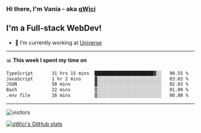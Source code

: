 ### Hi there, I'm Vania - aka [qWici][website]

## I'm a Full-stack WebDev!
- 🔭 I’m currently working at [Universe][universe]

---

📊 **This week I spent my time on**
<!--START_SECTION:waka-->

```txt
TypeScript       31 hrs 15 mins  ██████████████████████▓░░   90.55 %
JavaScript       1 hr 2 mins     ▓░░░░░░░░░░░░░░░░░░░░░░░░   03.03 %
JSON             58 mins         ▓░░░░░░░░░░░░░░░░░░░░░░░░   02.83 %
Bash             22 mins         ▒░░░░░░░░░░░░░░░░░░░░░░░░   01.09 %
.env file        16 mins         ▒░░░░░░░░░░░░░░░░░░░░░░░░   00.80 %
```

<!--END_SECTION:waka-->

---

![visitors](https://visitor-badge.glitch.me/badge?page_id=qWici)


[![qWici's GitHub stats](https://github-readme-stats.vercel.app/api?username=qWici)](https://github.com/qWici/github-readme-stats)

[website]: https://devkucher.com
[twitter]: https://twitter.com/KucherDev
[linkedin]: https://www.linkedin.com/in/ivankucher
[universe]: https://universeapps.limited
